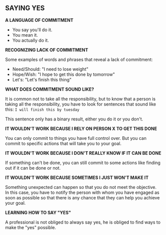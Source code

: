 ## SAYING YES

**A LANGUAGE OF COMMITMENT**
- You say you'll do it.
- You mean it.
- You actually do it.

**RECOGNIZING LACK OF COMMITMENT**

Some examples of words and phrases that reveal a lack of commitment:
- Need/Should: "I need to lose weight"
- Hope/Wish: "I hope to get this done by tomorrow"
- Let's: "Let's finish this thing"

**WHAT DOES COMMITMENT SOUND LIKE?**

It is common not to take all the responsibility, but to know that a person is taking all the responsibility, you have to look for sentences that sound like this:
```I will finish this by tuesday```

This sentence only has a binary result, either you do it or you don't.

**IT WOULDN'T WORK BECAUSE I RELY ON PERSON X TO GET THIS DONE**

You can only commit to things you have full control over. But you can commit to specific actions
that will take you to your goal.

**IT WOULDN'T WORK BECAUSE I DON'T REALLY KNOW IF IT CAN BE DONE**

If something can't be done, you can still commit to some actions like finding out if it can be done or not.

**IT WOULDN'T WORK BECAUSE SOMETIMES I JUST WON'T MAKE IT**

Something unexpected can happen so that you do not meet the objective. In this case, you have to notify the person with whom you have engaged as soon as possible so that there is any chance that they can help you achieve your goal.

**LEARNING HOW TO SAY "YES"**

A professional is not obliged to always say yes, he is obliged to find ways to make the "yes" possible.

